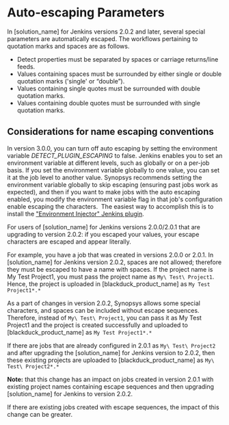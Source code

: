 # Auto-escaping Parameters
In [solution_name] for Jenkins versions 2.0.2 and later, several special parameters are automatically escaped. The workflows pertaining to quotation marks and spaces are as follows.

- Detect properties must be separated by spaces or carriage returns/line feeds.
- Values containing spaces must be surrounded by either single or double quotation marks ('single' or “double”).
- Values containing single quotes must be surrounded with double quotation marks.
- Values containing double quotes must be surrounded with single quotation marks.
## Considerations for name escaping conventions
In version 3.0.0, you can turn off auto escaping by setting the environment variable *DETECT\_PLUGIN\_ESCAPING* to false.
Jenkins enables you to set an environment variable at different levels, such as globally or on a per-job basis. If you set the environment variable globally to one value, you can set it at the job level to another value. Synopsys recommends setting the environment variable globally to skip escaping (ensuring past jobs work as expected), and then if you want to make jobs with the auto escaping enabled, you modify the environment variable flag in that job's configuration enable escaping the characters.  The easiest way to accomplish this is to install the ["Environment Injector" Jenkins plugin](https://plugins.jenkins.io/envinject/).

For users of [solution_name] for Jenkins versions 2.0.0/2.0.1 that are upgrading to version 2.0.2: if you escaped your values, your escape characters are escaped and appear literally.

For example, you have a job that was created in versions 2.0.0 or 2.0.1. In [solution_name] for Jenkins version 2.0.2, spaces are not allowed; therefore they must be escaped to have a name with spaces. If the project name is My Test Project1, you must pass the project name as `My\ Test\ Project1`. Hence, the project is uploaded in [blackduck_product_name] as `My Test Project1*.*`

As a part of changes in version 2.0.2, Synopsys allows some special characters, and spaces can be included without escape sequences. Therefore, instead of `My\ Test\ Project1`, you can pass it as My Test Project1 and the project is created successfully and uploaded to [blackduck_product_name] as `My Test Project1*.*`

If there are jobs that are already configured in 2.0.1 as `My\ Test\ Project2` and after upgrading the [solution_name] for Jenkins version to 2.0.2, then these existing projects are uploaded to [blackduck_product_name] as `My\ Test\ Project2*.*`

**Note:** that this change has an impact on jobs created in version 2.0.1 with existing project names containing escape sequences and then upgrading [solution_name] for Jenkins to version 2.0.2.

If there are existing jobs created with escape sequences, the impact of this change can be greater.
